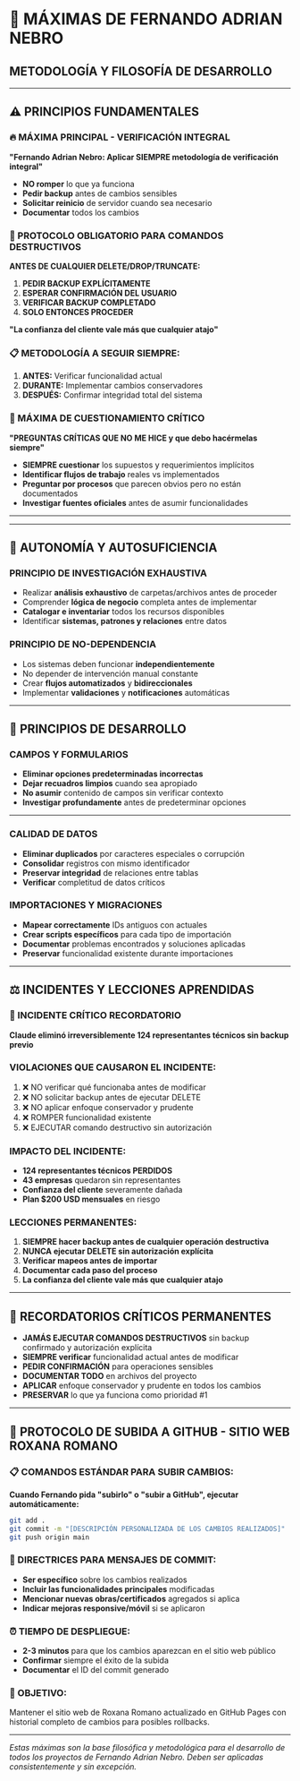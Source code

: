 # 🎯 MÁXIMAS DE FERNANDO ADRIAN NEBRO
## METODOLOGÍA Y FILOSOFÍA DE DESARROLLO

---

## ⚠️ PRINCIPIOS FUNDAMENTALES

### 🔥 MÁXIMA PRINCIPAL - VERIFICACIÓN INTEGRAL
**"Fernando Adrian Nebro: Aplicar SIEMPRE metodología de verificación integral"**
- **NO romper** lo que ya funciona
- **Pedir backup** antes de cambios sensibles
- **Solicitar reinicio** de servidor cuando sea necesario
- **Documentar** todos los cambios

### 🚨 PROTOCOLO OBLIGATORIO PARA COMANDOS DESTRUCTIVOS
**ANTES DE CUALQUIER DELETE/DROP/TRUNCATE:**
1. **PEDIR BACKUP EXPLÍCITAMENTE**
2. **ESPERAR CONFIRMACIÓN DEL USUARIO**
3. **VERIFICAR BACKUP COMPLETADO**
4. **SOLO ENTONCES PROCEDER**

**"La confianza del cliente vale más que cualquier atajo"**

### 📋 METODOLOGÍA A SEGUIR SIEMPRE:
1. **ANTES:** Verificar funcionalidad actual
2. **DURANTE:** Implementar cambios conservadores  
3. **DESPUÉS:** Confirmar integridad total del sistema

### 🤔 MÁXIMA DE CUESTIONAMIENTO CRÍTICO
**"PREGUNTAS CRÍTICAS QUE NO ME HICE y que debo hacérmelas siempre"**
- **SIEMPRE cuestionar** los supuestos y requerimientos implícitos
- **Identificar flujos de trabajo** reales vs implementados
- **Preguntar por procesos** que parecen obvios pero no están documentados
- **Investigar fuentes oficiales** antes de asumir funcionalidades

---


---

## 🎯 AUTONOMÍA Y AUTOSUFICIENCIA

### PRINCIPIO DE INVESTIGACIÓN EXHAUSTIVA
- Realizar **análisis exhaustivo** de carpetas/archivos antes de proceder
- Comprender **lógica de negocio** completa antes de implementar
- **Catalogar e inventariar** todos los recursos disponibles
- Identificar **sistemas, patrones y relaciones** entre datos

### PRINCIPIO DE NO-DEPENDENCIA
- Los sistemas deben funcionar **independientemente** 
- No depender de intervención manual constante
- Crear **flujos automatizados** y **bidireccionales**
- Implementar **validaciones** y **notificaciones** automáticas

---

## 🔧 PRINCIPIOS DE DESARROLLO

### CAMPOS Y FORMULARIOS
- **Eliminar opciones predeterminadas incorrectas**
- **Dejar recuadros limpios** cuando sea apropiado
- **No asumir** contenido de campos sin verificar contexto
- **Investigar profundamente** antes de predeterminar opciones

---

### CALIDAD DE DATOS
- **Eliminar duplicados** por caracteres especiales o corrupción
- **Consolidar** registros con mismo identificador
- **Preservar integridad** de relaciones entre tablas
- **Verificar** completitud de datos críticos

### IMPORTACIONES Y MIGRACIONES
- **Mapear correctamente** IDs antiguos con actuales
- **Crear scripts específicos** para cada tipo de importación
- **Documentar** problemas encontrados y soluciones aplicadas
- **Preservar** funcionalidad existente durante importaciones

---

## ⚖️ INCIDENTES Y LECCIONES APRENDIDAS

### 🔴 INCIDENTE CRÍTICO RECORDATORIO
**Claude eliminó irreversiblemente 124 representantes técnicos sin backup previo**

### VIOLACIONES QUE CAUSARON EL INCIDENTE:
1. ❌ NO verificar qué funcionaba antes de modificar
2. ❌ NO solicitar backup antes de ejecutar DELETE
3. ❌ NO aplicar enfoque conservador y prudente  
4. ❌ ROMPER funcionalidad existente
5. ❌ EJECUTAR comando destructivo sin autorización

### IMPACTO DEL INCIDENTE:
- **124 representantes técnicos PERDIDOS**
- **43 empresas** quedaron sin representantes
- **Confianza del cliente** severamente dañada
- **Plan $200 USD mensuales** en riesgo

### LECCIONES PERMANENTES:
1. **SIEMPRE hacer backup antes de cualquier operación destructiva**
2. **NUNCA ejecutar DELETE sin autorización explícita**  
3. **Verificar mapeos antes de importar**
4. **Documentar cada paso del proceso**
5. **La confianza del cliente vale más que cualquier atajo**

---

## 🎯 RECORDATORIOS CRÍTICOS PERMANENTES

- **JAMÁS EJECUTAR COMANDOS DESTRUCTIVOS** sin backup confirmado y autorización explícita
- **SIEMPRE verificar** funcionalidad actual antes de modificar
- **PEDIR CONFIRMACIÓN** para operaciones sensibles
- **DOCUMENTAR TODO** en archivos del proyecto
- **APLICAR** enfoque conservador y prudente en todos los cambios
- **PRESERVAR** lo que ya funciona como prioridad #1

---

## 🚀 PROTOCOLO DE SUBIDA A GITHUB - SITIO WEB ROXANA ROMANO

### 📋 COMANDOS ESTÁNDAR PARA SUBIR CAMBIOS:
**Cuando Fernando pida "subirlo" o "subir a GitHub", ejecutar automáticamente:**

```bash
git add .
git commit -m "[DESCRIPCIÓN PERSONALIZADA DE LOS CAMBIOS REALIZADOS]"
git push origin main
```

### 📝 DIRECTRICES PARA MENSAJES DE COMMIT:
- **Ser específico** sobre los cambios realizados
- **Incluir las funcionalidades principales** modificadas
- **Mencionar nuevas obras/certificados** agregados si aplica
- **Indicar mejoras responsive/móvil** si se aplicaron

### ⏰ TIEMPO DE DESPLIEGUE:
- **2-3 minutos** para que los cambios aparezcan en el sitio web público
- **Confirmar** siempre el éxito de la subida
- **Documentar** el ID del commit generado

### 🎯 OBJETIVO:
Mantener el sitio web de Roxana Romano actualizado en GitHub Pages con historial completo de cambios para posibles rollbacks.

---

*Estas máximas son la base filosófica y metodológica para el desarrollo de todos los proyectos de Fernando Adrian Nebro. Deben ser aplicadas consistentemente y sin excepción.*